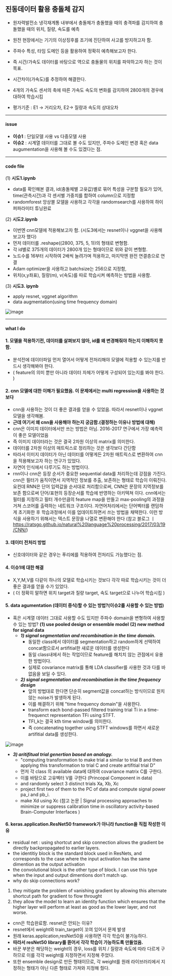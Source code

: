 ## 진동데이터 활용 충돌체 감지 

- 원자력발전소 냉각재계통 내부에서 충돌체가 충돌했을 때의 충격파를 감지하여 충돌했을 때의 위치, 질량, 속도를 예측
- 원전 현장에서는 기기의 이상징후를 조기에 진단하여 사고를 방지하고자 함. 
- 주파수 특성, 타임 도메인 등을 활용하여 정확히 예측해보고자 한다. 
- 즉 시간/가속도 데이터를 바탕으로 역으로 충돌물의 위치를 파악하고자 하는 것이 목표. 

- 시간차이(가속도)를 추정하여 해결한다. 
- 4개의 가속도 센서의 축에 따른 가속도 속도의 변화를 감지하여 2800개의 경우에 대하여 학습시킴
- 평가기준 : E1 -> 거리오차, E2-> 질량과 속도의 상대오차
-----------------------------------------------------------------
#### issue 

- **이슈1** : 단일모델 사용 vs 다중모델 사용
- **이슈2** : 시계열 데이터를 그대로 볼 수도 있지만, 주파수 도메인 변경 혹은 data augumentation을 사용해 볼 수도 있겠다는 점. 
------------------------------------------------------------------
#### code file 

(1) **시도1.ipynb**
- data를 확인해본 결과, id(충돌체별 고윳값)별로 묶어 특성을 구분할 필요가 있어, time(관측시간)과 각 센서별 가중치를 합하여 column으로 지정함
- randomforest 앙상블 모델을 사용하고 각각을 randomsearch를 사용하여 하이퍼파라미터 튜닝완료 

(2) **시도2.ipynb**
- 이번엔 cnn모델에 적용해보고자 함. (시도3에서는 resnet이나 vggnet을 사용해 보고자 했다) 
- 먼저 데이터를 .reshape((2800, 375, 5, 1))의 형태로 변형함. 
- 각 id별로 375개의 데이터가 2800개 있는 형태이므로 위와 같이 변형함. 
- 노드수를 16부터 시작하여 2배씩 늘려가며 적용하고, 마지막엔 완전 연결층으로 연결
- Adam optimizer을 사용하고 batchsize는 256으로 지정함,
- 위치(x,y좌표), 질량(m), v(속도)를 따로 학습시켜 예측하는 방법을 사용함. 

(3) **시도3. ipynb**
- apply resnet, vggnet algorithm 
- data augmentation(using time frequency domain)

![image](https://user-images.githubusercontent.com/49298791/86868357-81870080-c10f-11ea-9c53-654e2f24ae36.png)

-------------------------------------------------------------------
#### what I do 

#### 1. 모델을 적용하기전, 데이터를 살펴보지 않아, id를 왜 변경해줘야 하는지 이해하지 못함. 
- 분석전에 데이터파일 먼저 열어서 어떻게 전처리해야 모델에 적용할 수 있는지를 반드시 생각해봐야 한다. 
- ( feature의 의미 뿐만 아니라 데이터 자체가 어떻게 구성되어 있는지를 봐야 한다. ) 


#### 2. cnn 모델에 대한 이해가 필요했음. 이 문제에서는 multi regression을 사용하는 것보다 
- cnn을 사용하는 것이 더 좋은 결과를 얻을 수 있었음. 따라서 resnet이나 vggnet 모델을 생각해봄. 
- **근데 여기서 왜 cnn을 사용해야 하는지 궁금함.(결정하는 이유나 방법에 대해)**
- cnn은 이미지 데이터에서만 쓰는 방법은 아님. 2016-2017 연구에서 가장 예측력이 좋은 모델이었음
- 즉 이미지 데이터라는 것은 결국 2차원 이상의 matrix를 의미한다. 
- 데이터를 2차원 이상의 매트릭스로 정리하는 것은 생각보다 간단함
- 따라서 이미지 데이터가 아닌 데이터를 어떻게든 2차원 매트릭스로 변환하여 cnn을 적용해보고자 하는 연구가 있었다. 
- 자연어 인식에서 다루기도 하는 방법이다. 
- rnn이나 cnn은 등장 순서가 중요한 sequential data를 처리하는데 강점을 가진다. 
cnn은 필터가 움직이면서 지역적인 정보를 추출, 보존하는 형태로 학습이 이뤄진다. 
요컨데 RNN은 단어 입력값을 순서대로 처리함으로써, CNN은 문장의 지역정보를 보존
함으로써 단어/표현의 등장순서를 학습에 반영하는 아키텍쳐 이다. 
cnn에서는 필터를 지정하고 필터 개수만큼의 feature map을 만들고 max-pooling의 과정을 거쳐
스코어를 출력하는 네트워크 구조이다. 
자연어처리에서는 단어벡터를 랜덤하게 초기화한 후 학습과정에서 이를 업데이트하면서
쓰는 방법을 채택한다. 이런 방식을 사용하기 위해서는 텍스트 문장을 나열로 변환해야 한다
(참고 블로그 ㅣ https://ratsgo.github.io/natural%20language%20processing/2017/03/19/CNN/)


#### 3. 데이터 전처리 방법
- 신호데이터와 같은 경우는 푸리에를 적용하여 전처리도 가능했다는 점. 

#### 4. 이슈1에 대한 해결
- X,Y,M,V를 다같이 하나의 모델로 학습시키는 것보다 각각 따로 학습시키는 것이 더 좋은 결과를 얻을 수가 있었다. 
- ( 더 정확히 말하면 위치 target과 질량 target, 속도 target으로 나누어 학습시킴 )


#### 5. **data agumentation (데이터 증식)할 수 있는 방법?(이슈2를 사용할 수 있는 방법)**
- 혹은 시계열 데이터 그대로 사용할 수도 있지만 주파수 domain을 변형하여 사용할 수 있는 방법?
**(1) use pooled design or ensemble model** 
**(2) new method for signal data**
  - ***1) signal segmentation and recombination in the time domain.***
	- 동일한 class에서 데이터를 segmentation하고 random하게 선택하여 concat함으로서 artifitial한 새로운 데이터를 생성한다
	- 동일 class내에서 하는 작업이므로 feature를 해치치 않는 관점에서 유용한 방법이다. 
	- 실제로 covariance matrix를 통해 LDA classifier를 사용한 것과 다를 바 없음을 보일 수 있다. 
  - ***2) signal segmentation and recombination in the time frequency design***
	- 앞의 방법대로 한다면 단순히 segment값을 concat하는 방식이므로 원치 않는 noise가 발생하게 된다. 
	- 이를 해결하기 위해 "time frequency domain"을 사용한다. 
	- transform each bond-passed filtered training trial Ti in a time-frequenct representation TFi using STFT.
	- TFI_k는 결국 kth time window를 의미한다.
	- 즉 concatenating together using STFT windows를 하면서 새로운 artifitial data를 생성한다. 

![image](https://user-images.githubusercontent.com/49298791/86796057-27535480-c0a9-11ea-95c8-fdf114146765.png)


  - ***3) aritifitual trial genertion based on analogy.***
	- "computing transformation to make trial a similar to trial B and then applying this transformation to trial C and create
	  artifitial trial D"
	- 먼저 각 class 의 available data에 대하여 covariance matrix C를 구한다. 
	- 이를 바탕으로 고유벡터 V를 구한다 (Princopal Component in data)
	- and randomly select 3 distinct trials Xa, Xb, Xc
	- project first two of them to the PC of data and compute signal power pa_i and pb_i.
	- make Xd using Xc 
(참고 논문 | Signal processing approaches to minimize or suppress calibration time in oscillatory activity-based Brain-Computer Interfaces )



#### 6. **keras.application.ResNet50 framework가 아니라 function을 직접 작성한 이유**
- residual net : using shortcut and skip connection allows the gradient be
directly backpropagated to earlier layers.
- the identitiy block is the standard block used in ResNets, and corresponds to the
case where the input activation has the same dimention as the output activation
- the convolutional block is the other type of block. I can use this type when the
input and output dimentions don't match up.
- why do skip connections work?
1) they mitigate the problem of vanishing gradient by allowing this alternate
shortcut path for gradient to flow throught
2) they allow the model to learn an identity function which ensures that
the higher layer will perform at least as good as the lower layer, and not worse.
- cnn은 학습완료함. resnet은 안되는 이유?
- resnet에서 weight와 train_target이 꼬여 있어서 문제 발생 
- 원래 keras.application,resNet50을 사용하면 각각 학습이 불가능하다.
- **따라서 resNet50 library를 뜯어서 각각 학습이 가능하도록 만들었음.**
- 바꾼 부분은 해당하는 weight의 경우, loss를 위치 / 질량과 속도에 따라 다르게 구하므로
이를 각각 weight를 지정하면서 지정해 주었다. 
- 또한 ensemble design로 만든 형태이므로, 각 weight를 원래 라이브러리에서 
지정하는 형태가 아닌 다른 형태로 가져와 지정해 줬다. 
